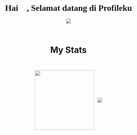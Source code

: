 <h1 align="center" style="font-family: 'Lexend Deca';">Hai 👋, Selamat datang di Profileku</h1>
<p align="center">
  <a href="https://github.com/aphrodeosubarno">
    <img align="center" src="https://user-images.githubusercontent.com/69864986/159616327-613d4ed8-6c34-47d0-a8dc-836da1f8b9f6.jpg" />
  </a>
</p>

<br/>  

<h1 align="center">My Stats</h1>
<br>

<p align="center">
    <img align="center" src="https://github-readme-stats.vercel.app/api/top-langs/?username=aphrodeosubarno&theme=radical&layout=compact" height="196px" />
    &nbsp;
    <img align="center" src="https://github-readme-stats.vercel.app/api?username=aphrodeosubarno&theme=radical&show_icons=true" />
</p>
